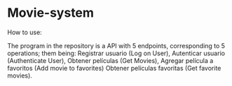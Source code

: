 # Movie-system

How to use:

The program in the repository is a API with 5 endpoints, corresponding to 5 operations; them being: 
Registrar usuario (Log on User), Autenticar usuario (Authenticate User), Obtener películas (Get Movies), Agregar película a favoritos (Add movie to favorites)
Obtener películas favoritas (Get favorite movies).
